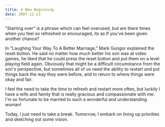 ```yaml
---
title: A New Beginning
date: 2007-12-23
---
```


"Starting over" is a phrase which can feel overused, but are there times when you feel so refreshed or encouraged, its as if you've been given another chance?

In "Laughing Your Way To A Better Marriage," Mark Gungor explained the reset button. He said no matter how much better his son was at video games, he liked that he could press the reset button and put them on a level playing field again. Obviously that might be a difficult circumstance from the son's perspective, but sometimes all of us need the ability to restart and put things back the way they were before, and to return to where things were okay and fair.

I feel the need to take the time to refresh and restart more often, but luckily I have a wife and family that is really gracious and compassionate with me. I'm so fortunate to be married to such a wonderful and understanding woman!

Today, I just need to take a break. Tomorrow, I embark on lining up priorities and sketching out some vision.